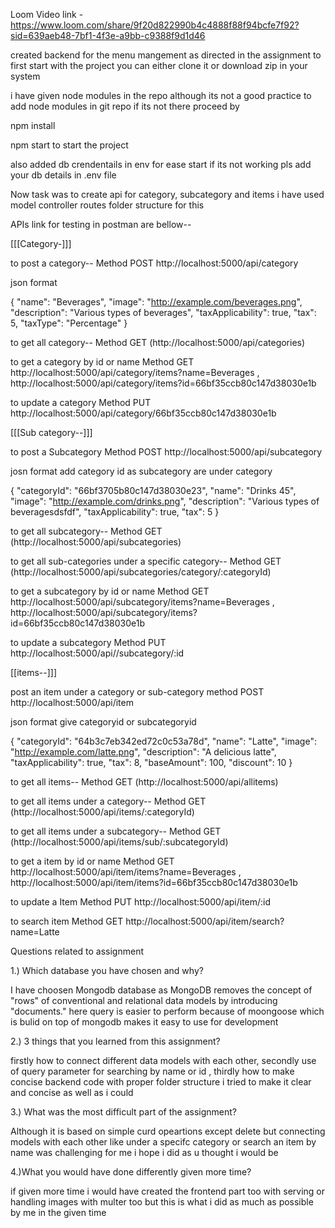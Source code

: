 
Loom Video link - https://www.loom.com/share/9f20d822990b4c4888f88f94bcfe7f92?sid=639aeb48-7bf1-4f3e-a9bb-c9388f9d1d46


created backend for the menu mangement as directed in the assignment
to first start with the project you can either clone it or download zip in your system

i have given node modules in the repo although its not a good practice to add node modules in git repo
if its not there proceed by  

npm install

npm start to start the project

also added db crendentails in env for ease start if its not working pls add your db details in .env file 

Now task was to create api for category, subcategory and items i have used model controller routes folder structure for this 

APIs link for testing in postman are bellow--

[[[Category-]]] 

to post a category--  Method POST  http://localhost:5000/api/category

json format

{
    "name": "Beverages",
    "image": "http://example.com/beverages.png",
    "description": "Various types of beverages",
    "taxApplicability": true,
    "tax": 5,
    "taxType": "Percentage"
}

to get all category--  Method GET  (http://localhost:5000/api/categories)

to get a category by id or name Method GET http://localhost:5000/api/category/items?name=Beverages   , http://localhost:5000/api/category/items?id=66bf35ccb80c147d38030e1b

to update a category Method PUT http://localhost:5000/api/category/66bf35ccb80c147d38030e1b

[[[Sub category--]]]

to post a Subcategory  Method POST http://localhost:5000/api/subcategory

josn format add category id as subcategory are under category

{
    "categoryId": "66bf3705b80c147d38030e23",
    "name": "Drinks 45",
    "image": "http://example.com/drinks.png",
    "description": "Various types of beveragesdsfdf",
    "taxApplicability": true,
    "tax": 5
}

to get all subcategory--  Method GET  (http://localhost:5000/api/subcategories)

to get  all sub-categories under a specific category--  Method GET  (http://localhost:5000/api/subcategories/category/:categoryId)

to get a subcategory by id or name Method GET http://localhost:5000/api/subcategory/items?name=Beverages   , http://localhost:5000/api/subcategory/items?id=66bf35ccb80c147d38030e1b

to update a subcategory Method PUT http://localhost:5000/api//subcategory/:id

[[items--]]]

post  an item under a category or sub-category method POST http://localhost:5000/api/item

json format give categoryid or subcategoryid

{
    "categoryId": "64b3c7eb342ed72c0c53a78d",
    "name": "Latte",
    "image": "http://example.com/latte.png",
    "description": "A delicious latte",
    "taxApplicability": true,
    "tax": 8,
    "baseAmount": 100,
    "discount": 10
}

to get all items--  Method GET  (http://localhost:5000/api/allitems)

to  get all items under a category--  Method GET  (http://localhost:5000/api/items/:categoryId)

to  get all items under a subcategory--  Method GET  (http://localhost:5000/api/items/sub/:subcategoryId)


to get a item by id or name Method GET http://localhost:5000/api/item/items?name=Beverages   , http://localhost:5000/api/item/items?id=66bf35ccb80c147d38030e1b

to update a Item Method PUT http://localhost:5000/api/item/:id

to search item Method GET  http://localhost:5000/api/item/search?name=Latte


Questions related to assignment

1.) Which database you have chosen and why?

I have choosen Mongodb database as MongoDB removes the concept of "rows" of conventional and relational data models by introducing "documents." here query is easier to perform because of moongoose which is bulid on top of mongodb makes it easy to use for development

2.) 3 things that you learned from this assignment?

firstly how to connect different data models with each other, secondly use of query parameter for searching by name or id , thirdly how to make concise backend code with proper folder structure i tried to make it clear and concise as well as i could

3.) What was the most difficult part of the assignment?

Although it is based on simple curd opeartions except delete but connecting models with each other like under a specifc category or search an item by name was challenging for me i hope i did as u thought i would be

4.)What you would have done differently given more time?

  if given more time i would have created the frontend part too with serving or handling images with multer too but this is what i did as much as possible by me in the given time     
